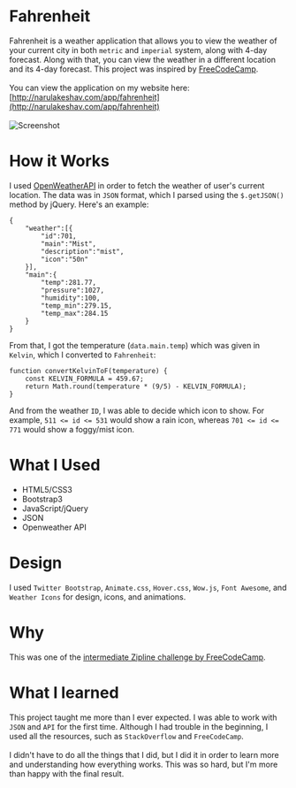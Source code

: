 # Fahrenheit
Fahrenheit is a weather application that allows you to view the weather of your current city in both `metric` and `imperial` system, along with 4-day forecast. Along with that, you can view the weather in a different location and its 4-day forecast. This project was inspired by [FreeCodeCamp](http://freecodecamp.com).
<br><br>
You can view the application on my website here: [http://narulakeshav.com/app/fahrenheit](http://narulakeshav.com/app/fahrenheit)
<br><br>
![Screenshot](http://i.imgur.com/4P6ZZYr.jpg)

# How it Works
I used [OpenWeatherAPI](http://openweathermap.org/api) in order to fetch the weather of user's current location. The data was in `JSON` format, which I parsed using the `$.getJSON()` method by jQuery. Here's an example:
```
{
    "weather":[{
        "id":701,
        "main":"Mist",
        "description":"mist",
        "icon":"50n"
    }],
    "main":{
        "temp":281.77,
        "pressure":1027,
        "humidity":100,
        "temp_min":279.15,
        "temp_max":284.15
    }
}    
```
From that, I got the temperature (`data.main.temp`) which was given in `Kelvin`, which I converted to `Fahrenheit`:
```
function convertKelvinToF(temperature) {
    const KELVIN_FORMULA = 459.67;
    return Math.round(temperature * (9/5) - KELVIN_FORMULA);
}
```
And from the weather `ID`, I was able to decide which icon to show. For example, `511 <= id <= 531` would show a rain icon, whereas `701 <= id <= 771` would show a foggy/mist icon.
# What I Used
* HTML5/CSS3
* Bootstrap3
* JavaScript/jQuery
* JSON 
* Openweather API

# Design
I used `Twitter Bootstrap`, `Animate.css`, `Hover.css`, `Wow.js`, `Font Awesome`, and `Weather Icons` for design, icons, and animations.

# Why
This was one of the [intermediate Zipline challenge by FreeCodeCamp](http://goo.gl/VcIccD).

# What I learned
This project taught me more than I ever expected. I was able to work with `JSON` and `API` for the first time. Although I had trouble in the beginning, I used all the resources, such as `StackOverflow` and `FreeCodeCamp`.
<br><br>
I didn't have to do all the things that I did, but I did it in order to learn more and understanding how everything works. This was so hard, but I'm more than happy with the final result.